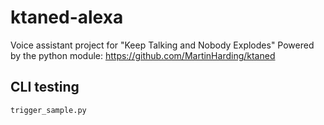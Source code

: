 # ktaned-alexa
Voice assistant project for "Keep Talking and Nobody Explodes"
Powered by the python module: https://github.com/MartinHarding/ktaned

## CLI testing

```
trigger_sample.py
```

